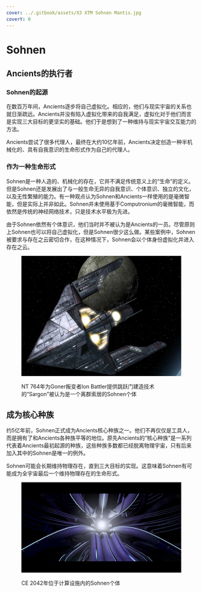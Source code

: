 ```yaml
---
cover: ../.gitbook/assets/X3 XTM Sohnen Mantis.jpg
coverY: 0
---
```


# Sohnen

## Ancients的执行者

### Sohnen的起源

在数百万年间，Ancients逐步将自己虚拟化。相应的，他们与现实宇宙的关系也就日渐疏远。Ancients并没有陷入虚拟化带来的自我满足，虚拟化对于他们而言是实现三大目标的更坚实的基础。他们于是想到了一种维持与现实宇宙交互能力的方法。

Ancients尝试了很多代理人，最终在大约10亿年前，Ancients决定创造一种半机械化的、具有自我意识的生命形式作为自己的代理人。

### 作为一种生命形式

Sohnen是一种人造的、机械化的存在，它并不满足传统意义上的“生命”的定义。但是Sohnen还是发展出了与一般生命无异的自我意识、个体意识、独立的文化，以及无性繁殖的能力。有一种观点认为Sohnen和Ancients一样使用的是毫微智能，但是实际上并非如此。Sohnen并未使用基于Computronium的毫微智能，而依然是传统的神经网络技术，只是技术水平极为先进。

由于Sohnen依然有个体意识，他们当时并不被认为是Ancients的一员。尽管原则上Sohnen也可以将自己虚拟化，但是Sohnen很少这么做。某些案例中，Sohnen被要求与存在之云密切合作，在这种情况下，Sohnen会以个体身份虚拟化并进入存在之云。

<figure><img src="../.gitbook/assets/X3 XTM Sohnen Zepar.jpg" alt=""><figcaption><p>NT 764年为Goner叛变者Ion Battler提供跳跃门建造技术的“Sargon”被认为是一个离群索居的Sohnen个体</p></figcaption></figure>

## 成为核心种族

约5亿年前，Sohnen正式成为Ancients核心种族之一。他们不再仅仅是工具人，而是拥有了和Ancients各种族平等的地位。原先Ancients的“核心种族”是一系列代表着Ancients最初起源的种族，这些种族多数都已经脱离物理宇宙，只有后来加入其中的Sohnen是唯一的例外。

Sohnen可能会长期维持物理存在，直到三大目标的实现。这意味着Sohnen有可能成为全宇宙最后一个维持物理存在的生命形式。

<figure><img src="../.gitbook/assets/Sohnen in Facility.jpg" alt=""><figcaption><p>CE 2042年位于计算设施内的Sohnen个体</p></figcaption></figure>
